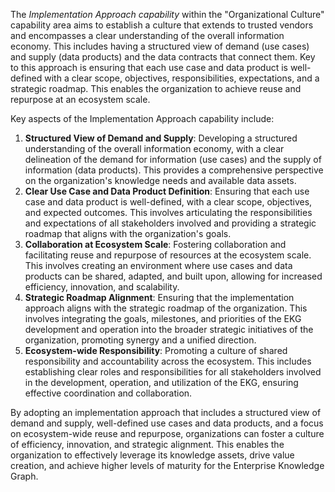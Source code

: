 The _Implementation Approach capability_ within the "Organizational Culture" 
capability area aims to establish a culture that extends to trusted vendors 
and encompasses a clear understanding of the overall information economy. 
This includes having a structured view of demand (use cases) and supply (data products)
and the data contracts that connect them. 
Key to this approach is ensuring that each use case and data product is well-defined
with a clear scope, objectives, responsibilities, expectations, and a strategic roadmap.
This enables the organization to achieve reuse and repurpose at an ecosystem scale.

Key aspects of the Implementation Approach capability include:

1. **Structured View of Demand and Supply**: Developing a structured understanding of
   the overall information economy, with a clear delineation of the demand for 
   information (use cases) and the supply of information (data products). 
   This provides a comprehensive perspective on the organization's knowledge needs
   and available data assets.
2. **Clear Use Case and Data Product Definition**: Ensuring that each use case and
   data product is well-defined, with a clear scope, objectives, and expected outcomes.
   This involves articulating the responsibilities and expectations of all stakeholders
   involved and providing a strategic roadmap that aligns with the organization's goals.
3. **Collaboration at Ecosystem Scale**: Fostering collaboration and facilitating reuse
   and repurpose of resources at the ecosystem scale. 
   This involves creating an environment where use cases and data products can be shared,
   adapted, and built upon, allowing for increased efficiency, innovation, 
   and scalability.
4. **Strategic Roadmap Alignment**: Ensuring that the implementation approach aligns
   with the strategic roadmap of the organization. 
   This involves integrating the goals, milestones, and priorities of the EKG development
   and operation into the broader strategic initiatives of the organization, 
   promoting synergy and a unified direction.
5. **Ecosystem-wide Responsibility**: Promoting a culture of shared responsibility and
   accountability across the ecosystem. 
   This includes establishing clear roles and responsibilities for all stakeholders
   involved in the development, operation, and utilization of the EKG, ensuring 
   effective coordination and collaboration.

By adopting an implementation approach that includes a structured view of demand and 
supply, well-defined use cases and data products, and a focus on ecosystem-wide reuse 
and repurpose, organizations can foster a culture of efficiency, innovation, 
and strategic alignment. 
This enables the organization to effectively leverage its knowledge assets, 
drive value creation, and achieve higher levels of maturity for the 
Enterprise Knowledge Graph.
